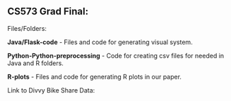 CS573 Grad Final:
---

Files/Folders:

**Java/Flask-code** - Files and code for generating visual system.

**Python-Python-preprocessing** - Code for creating csv files for needed in Java and R folders. 

**R-plots** - Files and code for generating R plots in our paper.




Link to Divvy Bike Share Data: 


